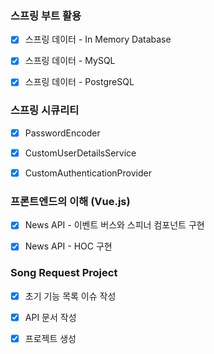 ### 스프링 부트 활용

- [x] 스프링 데이터 - In Memory Database
- [x] 스프링 데이터 - MySQL
- [x] 스프링 데이터 - PostgreSQL



### 스프링 시큐리티

- [x] PasswordEncoder
- [x] CustomUserDetailsService
- [x] CustomAuthenticationProvider



### 프론트엔드의 이해 (Vue.js)

- [x] News API - 이벤트 버스와 스피너 컴포넌트 구현
- [x] News API - HOC 구현



### Song Request Project

- [x] 초기 기능 목록 이슈 작성
- [x] API 문서 작성
- [x] 프로젝트 생성

